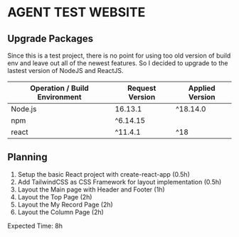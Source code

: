 # AGENT TEST WEBSITE

## Upgrade Packages

Since this is a test project, there is no point for using too old version of build env and leave out all of the newest features. So I decided to upgrade to the lastest version of NodeJS and ReactJS.

| Operation / Build Environment | Request Version | Applied Version |
| ----------------------------- | --------------- | --------------- |
| Node.js                       | 16.13.1         | ^18.14.0        |
| npm                           | ^6.14.15        |                 |
| react                         | ^11.4.1         | ^18             |

## Planning

1. Setup the basic React project with create-react-app (0.5h)
2. Add TailwindCSS as CSS Framework for layout implementation (0.5h)
3. Layout the Main page with Header and Footer (1h)
4. Layout the Top Page (2h)
5. Layout the My Record Page (2h)
6. Layout the Column Page (2h)

Expected Time: 8h
